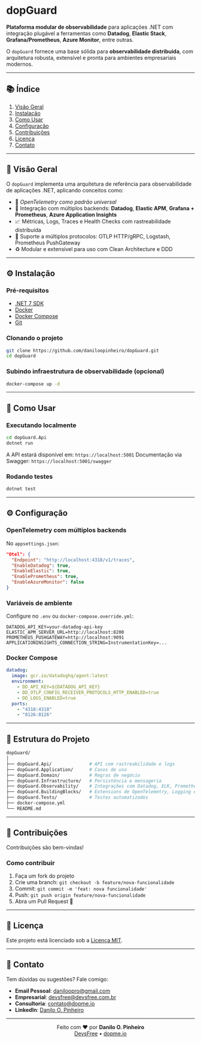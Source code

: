 # dopGuard

**Plataforma modular de observabilidade** para aplicações .NET com integração plugável a ferramentas como **Datadog**, **Elastic Stack**, **Grafana/Prometheus**, **Azure Monitor**, entre outras.

O `dopGuard` fornece uma base sólida para **observabilidade distribuída**, com arquitetura robusta, extensível e pronta para ambientes empresariais modernos.

---

## 📚 Índice

1. [Visão Geral](#visão-geral)
2. [Instalação](#instalação)
3. [Como Usar](#como-usar)
4. [Configuração](#configuração)
5. [Contribuições](#contribuições)
6. [Licença](#licença)
7. [Contato](#contato)

---

## 🔭 Visão Geral

O `dopGuard` implementa uma arquitetura de referência para observabilidade de aplicações .NET, aplicando conceitos como:

* 🔌 *OpenTelemetry como padrão universal*
* 🧩 Integração com múltiplos backends: **Datadog**, **Elastic APM**, **Grafana + Prometheus**, **Azure Application Insights**
* 📈 Métricas, Logs, Traces e Health Checks com rastreabilidade distribuída
* 🔁 Suporte a múltiplos protocolos: OTLP HTTP/gRPC, Logstash, Prometheus PushGateway
* ♻️ Modular e extensível para uso com Clean Architecture e DDD

---

## ⚙️ Instalação

### Pré-requisitos

* [.NET 7 SDK](https://dotnet.microsoft.com/en-us/download)
* [Docker](https://www.docker.com/)
* [Docker Compose](https://docs.docker.com/compose/)
* [Git](https://git-scm.com/)

### Clonando o projeto

```bash
git clone https://github.com/daniloopinheiro/dopGuard.git
cd dopGuard
```

### Subindo infraestrutura de observabilidade (opcional)

```bash
docker-compose up -d
```

---

## 🚀 Como Usar

### Executando localmente

```bash
cd dopGuard.Api
dotnet run
```

A API estará disponível em: `https://localhost:5001`
Documentação via Swagger: `https://localhost:5001/swagger`

### Rodando testes

```bash
dotnet test
```

---

## ⚙️ Configuração

### OpenTelemetry com múltiplos backends

No `appsettings.json`:

```json
"Otel": {
  "Endpoint": "http://localhost:4318/v1/traces",
  "EnableDatadog": true,
  "EnableElastic": true,
  "EnablePrometheus": true,
  "EnableAzureMonitor": false
}
```

### Variáveis de ambiente

Configure no `.env` ou `docker-compose.override.yml`:

```env
DATADOG_API_KEY=your-datadog-api-key
ELASTIC_APM_SERVER_URL=http://localhost:8200
PROMETHEUS_PUSHGATEWAY=http://localhost:9091
APPLICATIONINSIGHTS_CONNECTION_STRING=InstrumentationKey=...
```

### Docker Compose

```yaml
datadog:
  image: gcr.io/datadoghq/agent:latest
  environment:
    - DD_API_KEY=${DATADOG_API_KEY}
    - DD_OTLP_CONFIG_RECEIVER_PROTOCOLS_HTTP_ENABLED=true
    - DD_LOGS_ENABLED=true
  ports:
    - "4318:4318"
    - "8126:8126"
```

---

## 🧱 Estrutura do Projeto

```bash
dopGuard/
│
├── dopGuard.Api/              # API com rastreabilidade e logs
├── dopGuard.Application/      # Casos de uso
├── dopGuard.Domain/           # Regras de negócio
├── dopGuard.Infrastructure/   # Persistência e mensageria
├── dopGuard.Observability/    # Integrações com Datadog, ELK, Prometheus, etc
├── dopGuard.BuildingBlocks/   # Extensions de OpenTelemetry, Logging e Metrics
├── dopGuard.Tests/            # Testes automatizados
├── docker-compose.yml
└── README.md
```

---

## 🤝 Contribuições

Contribuições são bem-vindas!

### Como contribuir

1. Faça um fork do projeto
2. Crie uma branch: `git checkout -b feature/nova-funcionalidade`
3. Commit: `git commit -m 'feat: nova funcionalidade'`
4. Push: `git push origin feature/nova-funcionalidade`
5. Abra um Pull Request 🚀

---

## 📄 Licença

Este projeto está licenciado sob a [Licença MIT](LICENSE).

---

## 👋 Contato

Tem dúvidas ou sugestões? Fale comigo:

* **Email Pessoal**: [daniloopro@gmail.com](mailto:daniloopro@gmail.com)
* **Empresarial**: [devsfree@devsfree.com.br](mailto:devsfree@devsfree.com.br)
* **Consultoria**: [contato@dopme.io](mailto:contato@dopme.io)
* **LinkedIn**: [Danilo O. Pinheiro](https://www.linkedin.com/in/daniloopinheiro)

---

<p align="center">Feito com ❤️ por <strong>Danilo O. Pinheiro</strong><br/> <a href="https://devsfree.com.br" target="_blank">DevsFree</a> • <a href="https://dopme.io" target="_blank">dopme.io</a></p>
